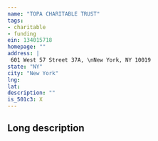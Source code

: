 ```yaml
---
name: "TOPA CHARITABLE TRUST"
tags:
- charitable
- funding
ein: 134015718
homepage: ""
address: |
 601 West 57 Street 37A, \nNew York, NY 10019
state: "NY"
city: "New York"
lng: 
lat: 
description: ""
is_501c3: X
---
```


## Long description


